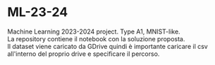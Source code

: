 # ML-23-24
Machine Learning 2023-2024 project. Type A1, MNIST-like. <br />
La repository contiene il notebook con la soluzione proposta. <br />
Il dataset viene caricato da GDrive quindi è importante caricare il csv all'interno del proprio drive e specificare il percorso.
